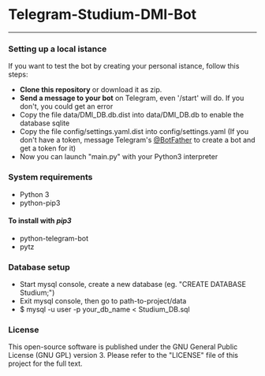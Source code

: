 # Telegram-Studium-DMI-Bot

---

### Setting up a local istance
If you want to test the bot by creating your personal istance, follow this steps:
* **Clone this repository** or download it as zip.
* **Send a message to your bot** on Telegram, even '/start' will do. If you don't, you could get an error
* Copy the file data/DMI_DB.db.dist into data/DMI_DB.db to enable the database sqlite
* Copy the file config/settings.yaml.dist into config/settings.yaml (If you don't have a token, message Telegram's [@BotFather](http://telegram.me/Botfather) to create a bot and get a token for it)
* Now you can launch "main.py" with your Python3 interpreter

### System requirements

- Python 3
- python-pip3

#### To install with *pip3*

- python-telegram-bot
- pytz


### Database setup

- Start mysql console, create a new database (eg. "CREATE DATABASE Studium;")
- Exit mysql console, then go to path-to-project/data
- $ mysql -u user -p your_db_name < Studium_DB.sql


### License
This open-source software is published under the GNU General Public License (GNU GPL) version 3. Please refer to the "LICENSE" file of this project for the full text.
